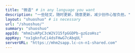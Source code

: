 ```yaml
---
title: "微语" # in any language you want
description: "一些轻文，随时更新，随意更新，减少创作心智负担。"
layout: "shuoshuo" # is necessary
url: "/shuoshuo/"
summary: "shuoshuo"
appId: "mhm2sAPpC3cW2VJ15fpGGDPb-gzGzoHsz"
appKey: "nx1gknfuCi4dsFHwG7cAbqUL"
serverURL: "https://mhm2sapp.lc-cn-n1-shared.com"
---
```

